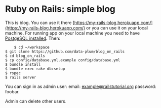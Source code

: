 # Ruby on Rails: simple blog

This is blog. You can use it there 
[https://my-rails-blog.herokuapp.com/](https://my-rails-blog.herokuapp.com/)
or you can use it on your local machine. For running app on your local machine you need
to have [PostgeSQL installed](https://help.ubuntu.com/community/PostgreSQL). 
Then:

		$ cd ~/workspace
    $ git clone https://github.com/data-plum/blog_on_rails
    $ cd blog_on_rails
    $ cp config/database.yml.example config/database.yml
    $ bundle install
    $ bundle exec rake db:setup
    $ rspec
    $ rails server

You can sign in as admin user:
email: 		example@railstutorial.org
password: foobar.

Admin can delete other users. 
